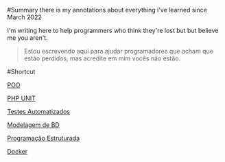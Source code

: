 #Summary
there is my annotations about everything i've learned since March 2022

I'm writing here to help programmers who think they're lost but but believe me you aren't.
> Estou escrevendo aqui para ajudar programadores que acham que estão perdidos, mas acredite em mim vocês não estão.



#Shortcut

[POO](https://github.com/raquelalves27/summary/blob/main/POO%20259eb.md)

[PHP UNIT](https://github.com/raquelalves27/summary/blob/main/PHP%20UNIT%208525a.md)

[Testes Automatizados ](https://github.com/raquelalves27/summary/blob/main/Testes%20Aut%20ae908.md)

[Modelagem de BD](https://github.com/raquelalves27/summary/blob/main/Modelagem%20%208464a.md)

[Programação Estruturada](https://github.com/raquelalves27/summary/blob/main/Testes%20Aut%20ae908.md)

[Docker](https://github.com/raquelalves27/summary/blob/main/docker.md)
